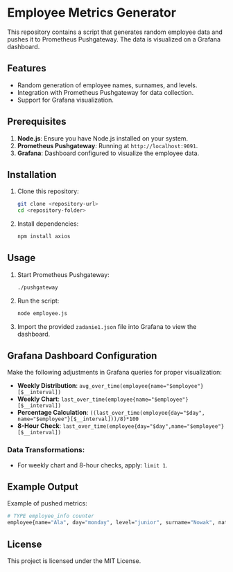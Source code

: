 # Employee Metrics Generator

This repository contains a script that generates random employee data and pushes it to Prometheus Pushgateway. The data is visualized on a Grafana dashboard.

## Features
- Random generation of employee names, surnames, and levels.
- Integration with Prometheus Pushgateway for data collection.
- Support for Grafana visualization.

## Prerequisites
1. **Node.js**: Ensure you have Node.js installed on your system.
2. **Prometheus Pushgateway**: Running at `http://localhost:9091`.
3. **Grafana**: Dashboard configured to visualize the employee data.

## Installation
1. Clone this repository:
   ```bash
   git clone <repository-url>
   cd <repository-folder>
   ```
2. Install dependencies:
   ```bash
   npm install axios
   ```

## Usage
1. Start Prometheus Pushgateway:
   ```bash
   ./pushgateway
   ```
2. Run the script:
   ```bash
   node employee.js
   ```
3. Import the provided `zadanie1.json` file into Grafana to view the dashboard.

## Grafana Dashboard Configuration
Make the following adjustments in Grafana queries for proper visualization:
- **Weekly Distribution**: `avg_over_time(employee{name="$employee"}[$__interval])`
- **Weekly Chart**: `last_over_time(employee{name="$employee"}[$__interval])`
- **Percentage Calculation**: `((last_over_time(employee{day="$day", name="$employee"}[$__interval]))/8)*100`
- **8-Hour Check**: `last_over_time(employee{day="$day",name="$employee"}[$__interval])`

### Data Transformations:
- For weekly chart and 8-hour checks, apply: `limit 1`.

## Example Output
Example of pushed metrics:
```bash
# TYPE employee_info counter
employee{name="Ala", day="monday", level="junior", surname="Nowak", nationality="polish"} 6
```

## License
This project is licensed under the MIT License.
